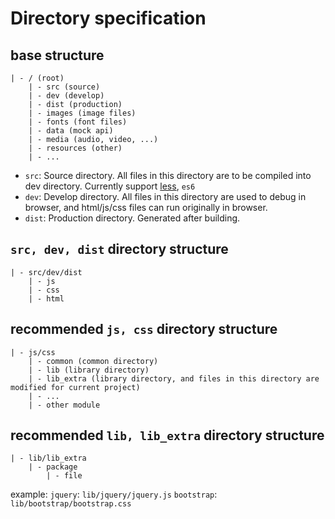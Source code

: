 # Directory specification

## base structure

```
| - / (root)
    | - src (source)
    | - dev (develop)
    | - dist (production)
    | - images (image files)
    | - fonts (font files)
    | - data (mock api)
    | - media (audio, video, ...)
    | - resources (other)
    | - ...
```

* `src`: Source directory. All files in this directory are to be compiled into dev directory. 
         Currently support [less](https://github.com/less/less.js), `es6`  
* `dev`: Develop directory. All files in this directory are used to debug in browser, and html/js/css files can run originally in browser. 
* `dist`: Production directory. Generated after building. 


## `src, dev, dist` directory structure

```
| - src/dev/dist
    | - js
    | - css
    | - html
```

## recommended `js, css` directory structure
 
```
| - js/css
    | - common (common directory)
    | - lib (library directory)
    | - lib_extra (library directory, and files in this directory are modified for current project)
    | - ...
    | - other module
```

## recommended `lib, lib_extra` directory structure

```
| - lib/lib_extra
    | - package
        | - file
```

example: 
`jquery`: `lib/jquery/jquery.js`
`bootstrap`: `lib/bootstrap/bootstrap.css`